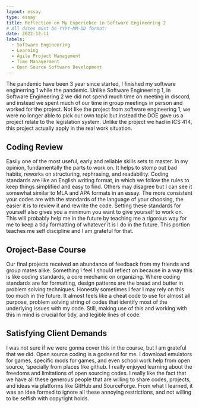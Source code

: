 ```yaml
---
layout: essay
type: essay
title: Reflection on My Experiebce in Software Engineering 2
# All dates must be YYYY-MM-DD format!
date: 2022-12-11
labels:
  - Software Engineering
  - Learning
  - Agile Project Management
  - Time Managerment
  - Open Source Software Development
---
```


   The pandemic have been 3 year since started, I finished my software enginerring 1 while the pandemic. Unlike Software Engineering 1, in Software Engineering 2 we did not spend much time on meeting in discord, and instead we spent much of our time in group meetings in person and worked for the project. Not like the project from software engineering 1, we were no longer able to pick our own topic but instead the DOE gave us a project relate to the legislation system. Unlike the project we had in ICS 414, this project actually apply in the real work situation.

## Coding Review
  Easily one of the most useful, early and reliable skills sets to master. In my opinion, fundamentally the parts to work on. It helps to stomp out bad habits, reworks on structuring, rephrasing, and readability. Coding standards are like an English writing format, in which we follow the rules to keep things simplified and easy to find. Others may disagree but I can see it somewhat similar to MLA and APA formats in an essay. The more consistent your codes are with the standards of the language of your choosing, the easier it is to review it and rewrite the code. Setting these standards for yourself also gives you a minimum you want to give yourself to work on. This will probably help me in the future by teaching me a rigorous way for me to keep a tidy formatting of whatever it is I do in the future. This portion teaches me self discipline and I am grateful for that.

## Oroject-Base Course
   Our final projects received an abundance of feedback from my friends and group mates alike. Something I feel I should reflect on because in a way this is like coding standards, a core mechanic on organizing. Where coding standards are for formatting, design patterns are the bread and butter in problem solving techniques. Honestly sometimes I fear I may rely on this too much in the future. It almost feels like a cheat code to use for almost all purpose, problem solving string of codes that identify most of the underlying issues with my code. Still, making use of this and working with this in mind is crucial for tidy, and legible lines of code.

## Satisfying Client Demands
   I was not sure if we were gonna cover this in the course, but I am grateful that we did. Open source coding is a godsend for me. I download emulators for games, specific mods for games, and even school work help from open source, ‘specially from places like github. I really enjoyed learning about the freedoms and limitations of open sourcing codes. I really like the fact that we have all these generous people that are willing to share codes, projects, and ideas via platforms like GitHub and SourceForge. From what I learned, it was an idea formed to ignore all these annoying restrictions, and not willing to be selfish with copyright holds.


